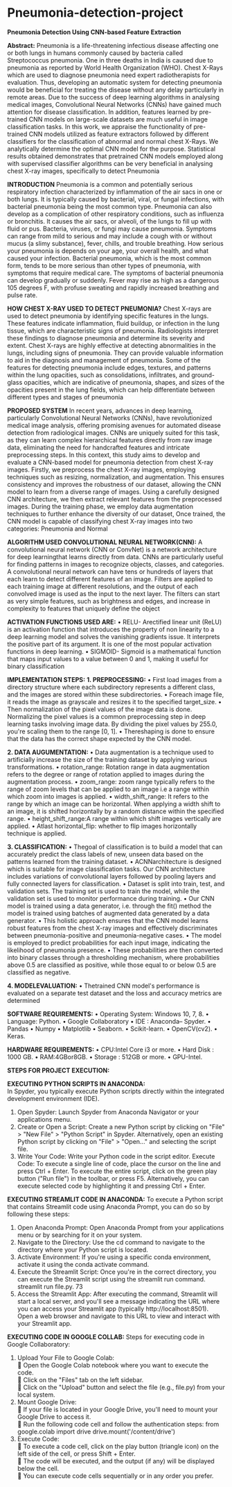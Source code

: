 # Pneumonia-detection-project

**Pneumonia Detection Using CNN-based Feature Extraction** 


**Abstract:**
Pneumonia is a life-threatening infectious disease affecting one or both lungs in humans commonly
caused by bacteria called Streptococcus pneumonia. One in three deaths in India is caused due to pneumonia
 as reported by World Health Organization (WHO).
 Chest X-Rays which are used to diagnose pneumonia need expert radiotherapists for evaluation. Thus,
 developing an automatic system for detecting pneumonia would be beneficial for treating the disease without
 any delay particularly in remote areas. Due to the success of deep learning algorithms in analysing medical
 images, Convolutional Neural Networks (CNNs) have gained much attention for disease classification.
 In addition, features learned by pre-trained CNN models on large-scale datasets are much useful in image
 classification tasks. In this work, we appraise the functionality of pre-trained CNN models utilized as feature
extractors followed by different classifiers for the classification of abnormal and normal chest X-Rays. We
 analytically determine the optimal CNN model for the purpose. Statistical results obtained demonstrates that
 pretrained CNN models employed along with supervised classifier algorithms can be very beneficial in
 analysing chest X-ray images, specifically to detect Pneumonia




 **INTRODUCTION**
 Pneumonia is a common and potentially serious respiratory infection characterized by inflammation of the
 air sacs in one or both lungs. It is typically caused by bacterial, viral, or fungal infections, with bacterial
 pneumonia being the most common type. Pneumonia can also develop as a complication of other
 respiratory conditions, such as influenza or bronchitis. It causes the air sacs, or alveoli, of the lungs to fill up
 with fluid or pus. Bacteria, viruses, or fungi may cause pneumonia. Symptoms can range from mild to
 serious and may include a cough with or without mucus (a slimy substance), fever, chills, and trouble
 breathing.
 How serious your pneumonia is depends on your age, your overall health, and what caused your infection.
 Bacterial pneumonia, which is the most common form, tends to be more serious than other types of
 pneumonia, with symptoms that require medical care. The symptoms of bacterial pneumonia can develop
 gradually or suddenly. Fever may rise as high as a dangerous 105 degrees F, with profuse sweating and
 rapidly increased breathing and pulse rate.




 **HOW CHEST X-RAY USED TO DETECT PNEUMONIA?**
 Chest X-rays are used to detect pneumonia by identifying specific features in the lungs. These features
 indicate inflammation, fluid buildup, or infection in the lung tissue, which are characteristic signs of
 pneumonia. Radiologists interpret these findings to diagnose pneumonia and determine its severity and
 extent. Chest X-rays are highly effective at detecting abnormalities in the lungs, including signs of
 pneumonia. They can provide valuable information to aid in the diagnosis and management of pneumonia.
 Some of the features for detecting pneumonia include edges, textures, and patterns within the lung opacities,
 such as consolidations, infiltrates, and ground-glass opacities, which are indicative of pneumonia, shapes,
 and sizes of the opacities present in the lung fields, which can help differentiate between different types and
 stages of pneumonia




 **PROPOSED SYSTEM**
 In recent years, advances in deep learning, particularly Convolutional Neural Networks (CNNs), have
 revolutionized medical image analysis, offering promising avenues for automated disease detection from
 radiological images. CNNs are uniquely suited for this task, as they can learn complex hierarchical features
 directly from raw image data, eliminating the need for handcrafted features and intricate preprocessing
 steps. In this context, this study aims to develop and evaluate a CNN-based model for pneumonia detection
 from chest X-ray images.
 Firstly, we preprocess the chest X-ray images, employing techniques such as resizing, normalization, and
 augmentation. This ensures consistency and improves the robustness of our dataset, allowing the CNN
 model to learn from a diverse range of images. Using a carefully designed CNN architecture, we then
 extract relevant features from the preprocessed images. During the training phase, we employ data
 augmentation techniques to further enhance the diversity of our dataset, Once trained, the CNN model is
 capable of classifying chest X-ray images into two categories: Pneumonia and Normal




**ALGORITHM USED
 CONVOLUTIONAL NEURAL NETWORK(CNN):**
 A convolutional neural network (CNN or ConvNet) is a network architecture for deep learningthat learns
 directly from data. CNNs are particularly useful for finding patterns in images to recognize objects, classes,
 and categories. A convolutional neural network can have tens or hundreds of layers that each learn to detect
 different features of an image. Filters are applied to each training image at different resolutions, and the
 output of each convolved image is used as the input to the next layer. The filters can start as very simple
 features, such as brightness and edges, and increase in complexity to features that uniquely define the object


  **ACTIVATION FUNCTIONS USED ARE:**
 • RELU- Arectified linear unit (ReLU) is an activation function that introduces the property of non
linearity to a deep learning model and solves the vanishing gradients issue. It interprets the positive
 part of its argument. It is one of the most popular activation functions in deep learning.
 • SIGMOID- Sigmoid is a mathematical function that maps input values to a value between 0 and 1,
 making it useful for binary classification


**IMPLEMENTATION STEPS:**
 **1. PREPROCESSING:**
 • First load images from a directory structure where each subdirectory represents a different class, and
 the images are stored within these subdirectories.
 • Foreach image file, it reads the image as grayscale and resizes it to the specified target_size.
 • Then normalization of the pixel values of the image data is done. Normalizing the pixel values is a
 common preprocessing step in deep learning tasks involving image data. By dividing the pixel values by
 255.0, you're scaling them to the range [0, 1].
 • Thereshaping is done to ensure that the data has the correct shape expected by the CNN model.
 
**2. DATA AUGUMENTATION:**
 • Data augmentation is a technique used to artificially increase the size of the training dataset by
 applying various transformations.
 • rotation_range: Rotation range in data augmentation refers to the degree or range of rotation applied to
 images during the augmentation process.
 • zoom_range: zoom range typically refers to the range of zoom levels that can be applied to an image
 i.e a range within which zoom into images is applied.
 • width_shift_range: It refers to the range by which an image can be horizontal. When applying a width
 shift to an image, it is shifted horizontally by a random distance within the specified range.
 • height_shift_range:A range within which shift images vertically are applied.
 • Atlast horizontal_flip: whether to flip images horizontally technique is applied.
 
**3. CLASSIFICATION:**
 • Thegoal of classification is to build a model that can accurately predict the class labels of new, unseen
 data based on the patterns learned from the training dataset.
 • ACNNarchitecture is designed which is suitable for image classification tasks. Our CNN architecture
 includes variations of convolutional layers followed by pooling layers and fully connected layers for
 classification.
 • Dataset is split into train, test, and validation sets. The training set is used to train the model, while the
 validation set is used to monitor performance during training.
 • Our CNN model is trained using a data generator, i.e. through the fit() method the model is trained
 using batches of augmented data generated by a data generator.
 • This holistic approach ensures that the CNN model learns robust features from the chest X-ray images
 and effectively discriminates between pneumonia-positive and pneumonia-negative cases.
• The model is employed to predict probabilities for each input image, indicating the likelihood of
 pneumonia presence.
 • These probabilities are then converted into binary classes through a thresholding mechanism, where
 probabilities above 0.5 are classified as positive, while those equal to or below 0.5 are classified as
 negative.
 
 **4. MODELEVALUATION:**
 • Thetrained CNN model's performance is evaluated on a separate test dataset and the loss and accuracy
 metrics are determined





  **SOFTWARE REQUIREMENTS:**
 • Operating System: Windows 10, 7, 8.
 • Language: Python.
 • Google Collaboratory
 • IDE : Anaconda– Spyder.
 • Pandas
 • Numpy
 • Matplotlib
 • Seaborn.
 • Scikit-learn.
 • OpenCV(cv2).
 • Keras.



 
**HARDWARE REQUIREMENTS:**
 • CPU:Intel Core i3 or more.
 • Hard Disk : 1000 GB.
 • RAM:4GBor8GB.
 • Storage : 512GB or more.
 • GPU-Intel.




**STEPS FOR PROJECT EXECUTION:** 

**EXECUTING PYTHON SCRIPTS IN ANACONDA:**  
In Spyder, you typically execute Python scripts directly within the integrated development 
environment (IDE).  
1. Open Spyder: Launch Spyder from Anaconda Navigator or your applications menu.  
2. Create or Open a Script: Create a new Python script by clicking on "File" > "New 
File" > "Python Script" in Spyder. Alternatively, open an existing Python script by 
clicking on "File" > "Open..." and selecting the script file.  
3. Write Your Code: Write your Python code in the script editor. Execute Code: To 
execute a single line of code, place the cursor on the line and press Ctrl + Enter. To 
execute the entire script, click on the green play button ("Run file") in the toolbar, or 
press F5. Alternatively, you can execute selected code by highlighting it and pressing 
Ctrl + Enter.


**EXECUTING STREAMLIT CODE IN ANACONDA:** 
To execute a Python script that contains Streamlit code using Anaconda Prompt, you can do 
so by following these steps: 
1. Open Anaconda Prompt: Open Anaconda Prompt from your applications menu or by 
searching for it on your system.  
2. Navigate to the Directory: Use the cd command to navigate to the directory where 
your Python script is located. 
3. Activate Environment: If you're using a specific conda environment, activate it using 
the conda activate command. 
4. Execute the Streamlit Script: Once you're in the correct directory, you can execute the 
Streamlit script using the streamlit run command. 
streamlit run file.py. 
73 
5. Access the Streamlit App: After executing the command, Streamlit will start a local 
server, and you'll see a message indicating the URL where you can access your 
Streamlit app (typically http://localhost:8501). Open a web browser and navigate to this 
URL to view and interact with your Streamlit app.


**EXECUTING CODE IN GOOGLE COLLAB:** 
Steps for executing code in Google Collaboratory: 
1. Upload Your File to Google Colab:  
 Open the Google Colab notebook where you want to execute the code.  
 Click on the "Files" tab on the left sidebar.  
 Click on the "Upload" button and select the file (e.g., file.py) from your local 
system.  
2. Mount Google Drive:  
 If your file is located in your Google Drive, you'll need to mount your 
Google Drive to access it.  
 Run the following code cell and follow the authentication steps: 
from google.colab import drive 
drive.mount('/content/drive') 
3. Execute Code:  
 To execute a code cell, click on the play button (triangle icon) on the left side 
of the cell, or press Shift + Enter.  
 The code will be executed, and the output (if any) will be displayed below 
the cell.  
 You can execute code cells sequentially or in any order you prefer.
